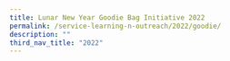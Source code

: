 ```yaml
---
title: Lunar New Year Goodie Bag Initiative 2022
permalink: /service-learning-n-outreach/2022/goodie/
description: ""
third_nav_title: "2022"
---
```

